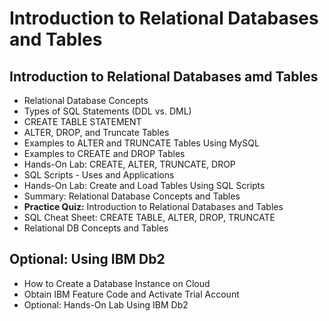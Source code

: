 # Introduction to Relational Databases and Tables
## Introduction to Relational Databases amd Tables
- Relational Database Concepts
- Types of SQL Statements (DDL vs. DML)
- CREATE TABLE STATEMENT
- ALTER, DROP, and Truncate Tables
- Examples to ALTER and TRUNCATE Tables Using MySQL
- Examples to CREATE and DROP Tables
- Hands-On Lab: CREATE, ALTER, TRUNCATE, DROP
- SQL Scripts - Uses and Applications
- Hands-On Lab: Create and Load Tables Using SQL Scripts
- Summary: Relational Database Concepts and Tables
- **Practice Quiz:** Introduction to Relational Databases and Tables
- SQL Cheat Sheet: CREATE TABLE, ALTER, DROP, TRUNCATE
- Relational DB Concepts and Tables
## Optional: Using IBM Db2
- How to Create a Database Instance on Cloud
- Obtain IBM Feature Code and Activate Trial Account
- Optional: Hands-On Lab Using IBM Db2
